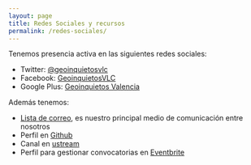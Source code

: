 ```yaml
---
layout: page
title: Redes Sociales y recursos
permalink: /redes-sociales/
---
```


Tenemos presencia activa en las siguientes redes sociales:

- Twitter: [@geoinquietosvlc](http://twitter.com/geoinquietosvlc)
- Facebook: [GeoinquietosVLC](http://facebook.com/geoinquietosVLC)
- Google Plus: [Geoinquietos Valencia](https://plus.google.com/u/0/b/108442079678298832195/108442079678298832195)

Además tenemos:

- [Lista de correo](http://lists.osgeo.org/mailman/listinfo/valencia), es nuestro principal medio de comunicación entre nosotros
- Perfil en [Github](github.com/geoinquietosvlc/)
- Canal en [ustream](http://www.ustream.tv/channel/geoinquietos)
- Perfil para gestionar convocatorias en [Eventbrite](http://geoinquietos-valencia.eventbrite.com)

